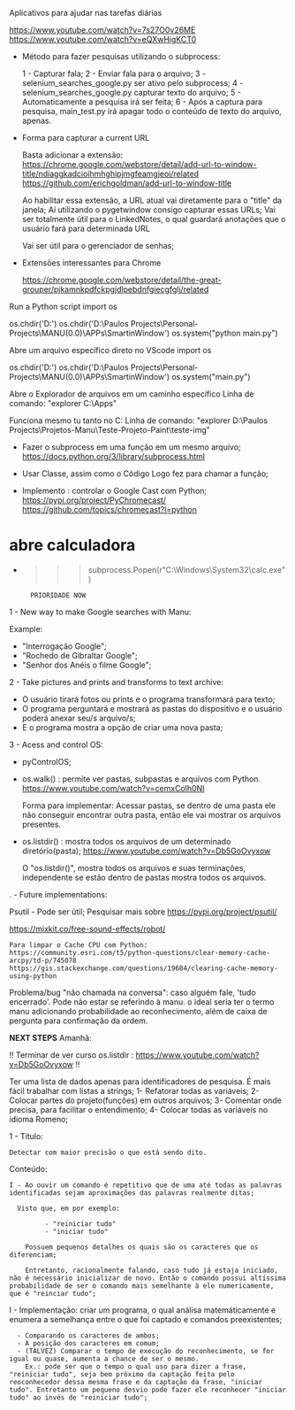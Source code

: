 Aplicativos para ajudar nas tarefas diárias

https://www.youtube.com/watch?v=7s27O0v26ME
https://www.youtube.com/watch?v=eQXwHigKCT0








- Método para fazer pesquisas utilizando o subprocess:
    
    1 - Capturar fala;
    2 - Enviar fala para o arquivo;
    3 - selenium_searches_google.py ser ativo pelo subprocess;
    4 - selenium_searches_google.py capturar texto do arquivo;
    5 - Automaticamente a pesquisa irá ser feita;
    6 - Após a captura para pesquisa, main_test.py irá apagar todo o conteúdo de texto do arquivo, apenas.
     
- Forma para capturar a current URL
    
    Basta adicionar a extensão:
     https://chrome.google.com/webstore/detail/add-url-to-window-title/ndiaggkadcioihmhghipjmgfeamgjeoi/related
     https://github.com/erichgoldman/add-url-to-window-title

     Ao habilitar essa extensão, a URL atual vai diretamente para o "title" da janela;
     Aí utilizando o pygetwindow consigo capturar essas URLs;
     Vai ser totalmente útil para o LinkedNotes, o qual guardará anotações que o usuário fará para determinada URL

     Vai ser útil para o gerenciador de senhas;

- Extensões interessantes para Chrome

    https://chrome.google.com/webstore/detail/the-great-grouper/pjkamnkpdfckpgjdlpebdnfgiecgfglj/related



Run a Python script
import os

os.chdir('D:')
os.chdir('D:\Paulos Projects\Personal-Projects\MANU(0.0)\APPs\SmartinWindow')
os.system("python main.py")



Abre um arquivo específico direto no VScode
import os

os.chdir('D:')
os.chdir('D:\Paulos Projects\Personal-Projects\MANU(0.0)\APPs\SmartinWindow')
os.system("main.py")


Abre o Explorador de arquivos em um caminho específico
Linha de comando:
"explorer C:\Apps"

Funciona mesmo tu tanto no C:
Linha de comando:
"explorer D:\Paulos Projects\Projetos-Manu\Teste-Projeto-Paint\teste-img"







- Fazer o subprocess em uma função em um mesmo arquivo;
https://docs.python.org/3/library/subprocess.html

- Usar Classe, assim como o Código Logo fez para chamar a função;

- Implemento : controlar o Google Cast com Python;
https://pypi.org/project/PyChromecast/
https://github.com/topics/chromecast?l=python


# abre calculadora
- >>> subprocess.Popen(r"C:\Windows\System32\calc.exe")


		PRIORIDADE NOW
1 - New way to make Google searches with Manu:

  Example:
 
  - "Interrogação Google";
  - "Rochedo de Gibraltar Google";
  - "Senhor dos Anéis o filme Google";
   
2 - Take pictures and prints and transforms to text archive:

  - O usuário tirará fotos ou prints e o programa transformará para texto;   
  - O programa perguntará e mostrará as pastas do dispositivo e o usuário poderá anexar seu/s arquivo/s;
  - E o programa mostra a opção de criar uma nova pasta;

3 - Acess and control OS:
  
  - pyControlOS;
  - os.walk() : permite ver pastas, subpastas e arquivos com Python.
    https://www.youtube.com/watch?v=cemxColh0NI

    Forma para implementar:
      Acessar pastas, se dentro de uma pasta ele não conseguir encontrar outra pasta, então ele vai mostrar os arquivos presentes.

  - os.listdir() : mostra todos os arquivos de um determinado diretório(pasta);
    https://www.youtube.com/watch?v=Db5GoOvyxow

    O "os.listdir()", mostra todos os arquivos e suas terminações, independente se estão dentro de pastas mostra todos os arquivos.


   
   
. - Future implementations:
  
  Psutil - Pode ser útil; Pesquisar mais sobre
  https://pypi.org/project/psutil/
  
  
  https://mixkit.co/free-sound-effects/robot/


	Para limpar o Cache CPU com Python:
	https://community.esri.com/t5/python-questions/clear-memory-cache-arcpy/td-p/745078
	https://gis.stackexchange.com/questions/19684/clearing-cache-memory-using-python


   Problema/bug "não chamada na conversa": 
   caso alguém fale, 'tudo encerrado'. Pode não estar se referindo à manu.
   o ideal seria ter o termo manu adicionando probabilidade ao reconhecimento, além de caixa de pergunta para confirmação da ordem.

**NEXT STEPS**
  Amanhã: 
  
  !! Terminar de ver curso os.listdir :  https://www.youtube.com/watch?v=Db5GoOvyxow !!
  
  Ter uma lista de dados apenas para identificadores de pesquisa.
  É mais fácil trabalhar com listas a strings;
  1- Refatorar todas as variáveis;
  2- Colocar partes do projeto(funções) em outros arquivos;
  3- Comentar onde precisa, para facilitar o entendimento;
  4- Colocar todas as variáveis no idioma Romeno;





1 - Título:
    
    Detectar com maior precisão o que está sendo dito.
    
Conteúdo:
    
    I - Ao ouvir um comando é repetitivo que de uma até todas as palavras identificadas sejam aproximações das palavras realmente ditas;
      
      Visto que, em por exemplo: 
             
             - "reiniciar tudo"
             - "iniciar tudo"
      
        Possuem pequenos detalhes os quais são os caracteres que os diferenciam;
        
        Entretanto, racionalmente falando, caso tudo já estaja iniciado, não é necessário inicializar de novo. Então o comando possui altíssima probabilidade de ser o comando mais semelhante à ele numericamente, que é "reinciar tudo";
        
        
   I - Implementação:     criar um programa, o qual análisa matemáticamente e enumera a semelhança entre o que foi captado e comandos preexistentes;
      
      - Comparando os caracteres de ambos;
      - A posição dos caracteres em comum;
      - (TALVEZ) Comparar o tempo de execução do reconhecimento, se for igual ou quase, aumenta a chance de ser o mesmo.
        Ex.: pode ser que o tempo o qual uso para dizer a frase, "reiniciar tudo", seja bem próximo da captação feita pelo reoconhecedor dessa mesma frase e da captação da frase, "iniciar tudo". Entretanto um pequeno desvio pode fazer ele reconhecer "iniciar tudo" ao invés de "reiniciar tudo";

     